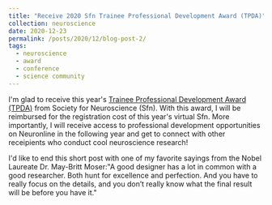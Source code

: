 ```yaml
---
title: "Receive 2020 Sfn Trainee Professional Development Award (TPDA)"
collection: neuroscience
date: 2020-12-23
permalink: /posts/2020/12/blog-post-2/
tags:
  - neuroscience
  - award
  - conference
  - science community
---
```


I'm glad to receive this year's [Trainee Professional Development Award (TPDA)](https://www.sfn.org/meetings/meeting-awards/trainee-professional-development-award) from Society for Neuroscience (Sfn). With this award, I will be reimbursed for the registration cost of this year's virtual Sfn. More importantly, I will receive access to professional development opportunities on Neuronline in the following year and get to connect with other receipients who conduct cool neuroscience research!

I'd like to end this short post with one of my favorite sayings from the Nobel Laureate Dr. May-Britt Moser:"A good designer has a lot in common with a good researcher. Both hunt for excellence and perfection. And you have to really focus on the details, and you don’t really know what the final result will be before you have it."
